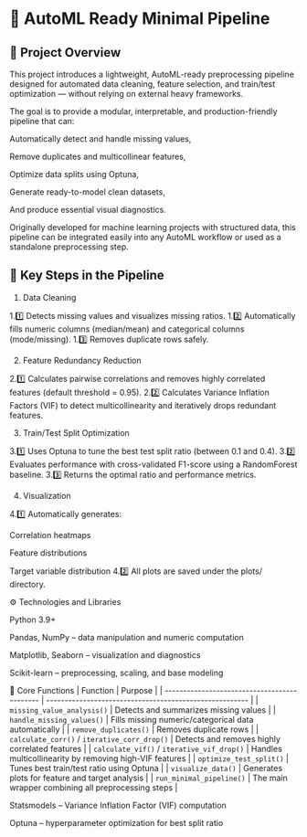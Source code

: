 # 🤖 AutoML Ready Minimal Pipeline
## 📘 Project Overview

This project introduces a lightweight, AutoML-ready preprocessing pipeline designed for automated data cleaning, feature selection, and train/test optimization — without relying on external heavy frameworks.

The goal is to provide a modular, interpretable, and production-friendly pipeline that can:

Automatically detect and handle missing values,

Remove duplicates and multicollinear features,

Optimize data splits using Optuna,

Generate ready-to-model clean datasets,

And produce essential visual diagnostics.

Originally developed for machine learning projects with structured data, this pipeline can be integrated easily into any AutoML workflow or used as a standalone preprocessing step.

## 🧩 Key Steps in the Pipeline
1. Data Cleaning

1.1️⃣ Detects missing values and visualizes missing ratios.
1.2️⃣ Automatically fills numeric columns (median/mean) and categorical columns (mode/missing).
1.3️⃣ Removes duplicate rows safely.

2. Feature Redundancy Reduction

2.1️⃣ Calculates pairwise correlations and removes highly correlated features (default threshold = 0.95).
2.2️⃣ Calculates Variance Inflation Factors (VIF) to detect multicollinearity and iteratively drops redundant features.

3. Train/Test Split Optimization

3.1️⃣ Uses Optuna to tune the best test split ratio (between 0.1 and 0.4).
3.2️⃣ Evaluates performance with cross-validated F1-score using a RandomForest baseline.
3.3️⃣ Returns the optimal ratio and performance metrics.

4. Visualization

4.1️⃣ Automatically generates:

Correlation heatmaps

Feature distributions

Target variable distribution
4.2️⃣ All plots are saved under the plots/ directory.

⚙️ Technologies and Libraries

Python 3.9+

Pandas, NumPy – data manipulation and numeric computation

Matplotlib, Seaborn – visualization and diagnostics

Scikit-learn – preprocessing, scaling, and base modeling

🧠 Core Functions
| Function                                     | Purpose                                                 |
| -------------------------------------------- | ------------------------------------------------------- |
| `missing_value_analysis()`                   | Detects and summarizes missing values                   |
| `handle_missing_values()`                    | Fills missing numeric/categorical data automatically    |
| `remove_duplicates()`                        | Removes duplicate rows                                  |
| `calculate_corr()` / `iterative_corr_drop()` | Detects and removes highly correlated features          |
| `calculate_vif()` / `iterative_vif_drop()`   | Handles multicollinearity by removing high-VIF features |
| `optimize_test_split()`                      | Tunes best train/test ratio using Optuna                |
| `visualize_data()`                           | Generates plots for feature and target analysis         |
| `run_minimal_pipeline()`                     | The main wrapper combining all preprocessing steps      |

Statsmodels – Variance Inflation Factor (VIF) computation

Optuna – hyperparameter optimization for best split ratio
